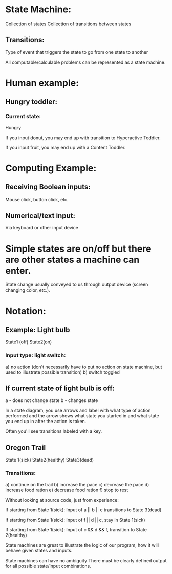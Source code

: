 # State Machine:
Collection of states
Collection of transitions between states

## Transitions:
Type of event that triggers the state to go from one state to another

All computable/calculable problems can be represented as a state machine.

# Human example:
## Hungry toddler:
### Current state:
Hungry

If you input donut, you may end up with transition to Hyperactive Toddler.

If you input fruit, you may end up with a Content Toddler.

# Computing Example:
## Receiving Boolean inputs:
Mouse click, button click, etc.
## Numerical/text input:
Via keyboard or other input device
# Simple states are on/off but there are other states a machine can enter.
State change usually conveyed to us through output device (screen changing color, etc.).

# Notation:
## Example: Light bulb
State1 (off)            State2(on)

### Input type: light switch:
a) no action (don't necessarily have to put no action on state machine, but used to illustrate possible transition)
b) switch toggled

## If current state of light bulb is off:
a - does not change state
b - changes state 

In a state diagram, you use arrows and label with what type of action performed and the arrow shows what state you started in and what state you end up in after the action is taken.

Often you'll see transitions labeled with a key.

## Oregon Trail

State 1(sick)    State2(healthy)     State3(dead)

### Transitions:
a) continue on the trail
b) increase the pace
c) decrease the pace
d) increase food ration
e) decrease food ration
f) stop to rest

Without looking at source code, just from experience:

If starting from State 1(sick):
Input of a || b || e transitions to State 3(dead)

If starting from State 1(sick):
Input of f || d || c, stay in State 1(sick)

If starting from State 1(sick): 
Input of c && d && f, transition to State 2(healthy)

State machines are great to illustrate the logic of our program, how it will behave given states and inputs.

State machines can have no ambiguity
There must be clearly defined output for all possible state/input combinations.

